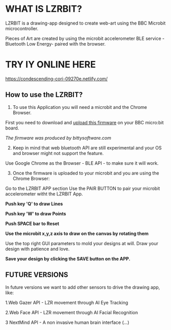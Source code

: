 # WHAT IS LZRBIT?

LZRBIT is a drawing-app designed to create web-art using the BBC Microbit microcontroller.

Pieces of Art are created by using the microbit accelerometer BLE service - Bluetooth Low Energy- paired with the browser.

# TRY IY ONLINE HERE
https://condescending-cori-09270e.netlify.com/

## How to use the LZRBIT?

1. To use this Application you will need a microbit and the Chrome Browser.

First you need to download and [upload this firmware](https://drive.google.com/uc?id=0B2Ud_NaMFsQSdm1BMVMtN3F4a3c&export=download) on your BBC micro:bit board.

*The firmware was produced by bittysoftware.com*

2. Keep in mind that web bluetooth API are still experimental and your OS and browser might not support the feature.

Use Google Chrome as the Browser - BLE API - to make sure it will work.

3. Once the firmware is uploaded to your microbit and you are using the Chrome Browser:

Go to the LZRBIT APP section
Use the PAIR BUTTON to pair your microbit accelerometer witht the LZRBIT App.

**Push key 'Q' to draw Lines**

**Push key 'W' to draw Points**

**Push SPACE bar to Reset**

**Use the microbit x,y,z axis to draw on the canvas by rotating them**

Use the top right GUI parameters to mold your designs at will. Draw your design with patience and love.

**Save your design by clicking the SAVE button on the APP.**

## FUTURE VERSIONS

In future versions we want to add other sensors to drive the drawing app, like:

1.Web Gazer API - LZR movement through AI Eye Tracking

2.Web Face API - LZR movement through AI Facial Recognition

3 NextMind API - A non invasive human brain interface (...)
